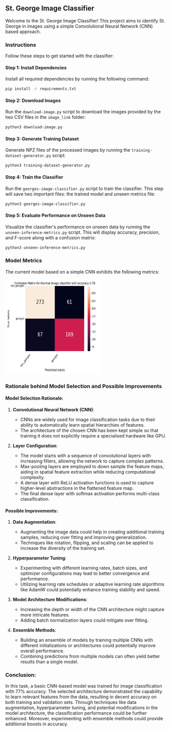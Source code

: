 ## St. George Image Classifier

Welcome to the St. George Image Classifier! This project aims to identify St. George in images using a simple Convolutional Neural Network (CNN) based approach.

### Instructions

Follow these steps to get started with the classifier:

#### Step 1: Install Dependencies

Install all required dependencies by running the following command:

```bash
pip install -r requirements.txt
```

#### Step 2: Download Images

Run the `download-image.py` script to download the images provided by the two CSV files in the `image_link` folder:

```bash
python3 download-image.py
```

#### Step 3: Generate Training Dataset

Generate NPZ files of the processed images by running the `training-dataset-generator.py` script:

```bash
python3 training-dataset-generator.py
```

#### Step 4: Train the Classifier

Run the `georges-image-classifier.py` script to train the classifier. This step will save two important files: the trained model and unseen metrics file:

```bash
python3 georges-image-classifier.py
```

#### Step 5: Evaluate Performance on Unseen Data

Visualize the classifier's performance on unseen data by running the `unseen-inference-metrics.py` script. This will display accuracy, precision, and F-score along with a confusion matrix:

```bash
python3 unseen-inference-metrics.py
```

### Model Metrics

The current model based on a simple CNN exhibits the following metrics:

<img alt="Confusion Matrix" height="300" src="https://github.com/debjyotiC/starinco-test/blob/main/images/confusion_matrix.png" width="300"/>

### Rationale behind Model Selection and Possible Improvements

#### Model Selection Rationale:
1. **Convolutional Neural Network (CNN)**:
   - CNNs are widely used for image classification tasks due to their ability to automatically learn spatial hierarchies of features.
   - The architecture of the chosen CNN has been kept simple so that training it does not explicitly require a specialised hardware like GPU.

2. **Layer Configuration**:
   - The model starts with a sequence of convolutional layers with increasing filters, allowing the network to capture complex patterns.
   - Max-pooling layers are employed to down sample the feature maps, aiding in spatial feature extraction while reducing computational complexity.
   - A dense layer with ReLU activation functions is used to capture higher-level abstractions in the flattened feature map.
   - The final dense layer with softmax activation performs multi-class classification.

#### Possible Improvements:
1. **Data Augmentation**:
   - Augmenting the image data could help in creating additional training samples, reducing over fitting and improving generalization.
   - Techniques like rotation, flipping, and scaling can be applied to increase the diversity of the training set.

2. **Hyperparameter Tuning**:
   - Experimenting with different learning rates, batch sizes, and optimizer configurations may lead to better convergence and performance.
   - Utilizing learning rate schedules or adaptive learning rate algorithms like AdamW could potentially enhance training stability and speed.

3. **Model Architecture Modifications**:
   - Increasing the depth or width of the CNN architecture might capture more intricate features.
   - Adding batch normalization layers could mitigate over fitting.

4. **Ensemble Methods**:
   - Building an ensemble of models by training multiple CNNs with different initializations or architectures could potentially improve overall performance.
   - Combining predictions from multiple models can often yield better results than a single model.

### Conclusion:
In this task, a basic CNN-based model was trained for image classification with 77% accuracy. 
The selected architecture demonstrated the capability to learn relevant features from the data, resulting in decent accuracy on both training and validation sets.
Through techniques like data augmentation, hyperparameter tuning, and potential modifications in the model architecture, the classification performance could be further enhanced. 
Moreover, experimenting with ensemble methods could provide additional boosts in accuracy.
